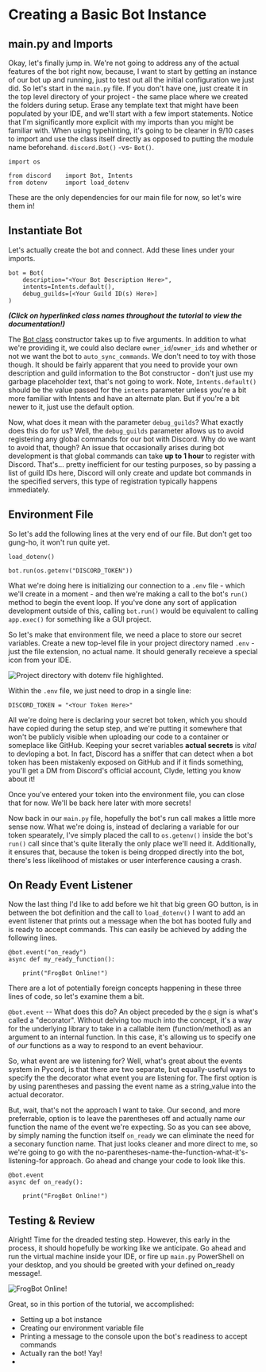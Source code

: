 # Creating a Basic Bot Instance

## main.py and Imports

Okay, let's finally jump in. We're not going to address any of the actual features of the bot right now, because, I want to start by getting an instance of our bot up and running, just to test out all the initial configuration we just did. So let's start in the `main.py` file. If you don't have one, just create it in the top level directory of your project - the same place where we created the folders during setup. Erase any template text that might have been populated by your IDE, and we'll start with a few import statements. Notice that I'm significantly more explicit with my imports than you might be familiar with. When using typehinting, it's going to be cleaner in 9/10 cases to import and use the class itself directly as opposed to putting the module name beforehand. `discord.Bot()` -vs- `Bot()`.

```
import os

from discord    import Bot, Intents
from dotenv     import load_dotenv
```

These are the only dependencies for our main file for now, so let's wire them in!

## Instantiate Bot

Let's actually create the bot and connect. Add these lines under your imports.

```
bot = Bot(
    description="<Your Bot Description Here>",
    intents=Intents.default(),
    debug_guilds=[<Your Guild ID(s) Here>]
)
```

***(Click on hyperlinked class names throughout the tutorial to view the documentation!)***

The [Bot class](https://docs.pycord.dev/en/stable/api/clients.html#discord.Bot) constructor takes up to five arguments. In addition to what we're providing it, we could also declare `owner_id`/`owner_ids` and whether or not we want the bot to `auto_sync_commands`. We don't need to toy with those though. It should be fairly apparent that you need to provide your own description and guild information to the Bot constructor - don't just use my garbage placeholder text, that's not going to work. Note, `Intents.default()` should be the value passed for the `intents` parameter unless you're a bit more familiar with Intents and have an alternate plan. But if you're a bit newer to it, just use the default option.

Now, what does it mean with the parameter `debug_guilds`? What exactly does this do for us? Well, the `debug_guilds` parameter allows us to avoid registering any global commands for our bot with Discord. Why do we want to avoid that, though? An issue that occasionally arises during bot development is that global commands can take **up to 1 hour** to register with Discord. That's... pretty inefficient for our testing purposes, so by passing a list of guild IDs here, Discord will only create and update bot commands in the specified servers, this type of registration typically happens immediately.

## Environment File
So let's add the following lines at the very end of our file. But don't get too gung-ho, it won't run quite yet.

```
load_dotenv()

bot.run(os.getenv("DISCORD_TOKEN"))
```

What we're doing here is initializing our connection to a `.env` file - which we'll create in a moment - and then we're making a call to the bot's `run()` method to begin the event loop. If you've done any sort of application development outside of this, calling `bot.run()` would be equivalent to calling `app.exec()` for something like a GUI project.

So let's make that environment file, we need a place to store our secret variables. Create a new top-level file in your project directory named `.env` - just the file extension, no actual name. It should generally receieve a special icon from your IDE.

![Project directory with dotenv file highlighted.](https://user-images.githubusercontent.com/79615185/226781305-a1184e6e-97ee-4b4d-b8c2-885cc29beb8e.png)

Within the `.env` file, we just need to drop in a single line:

```
DISCORD_TOKEN = "<Your Token Here>"
```

All we're doing here is declaring your secret bot token, which you should have copied during the setup step, and we're putting it somewhere that won't be publicly visible when uploading our code to a container or someplace like GitHub. Keeping your secret variables **actual secrets** is *vital* to devloping a bot. In fact, Discord has a sniffer that can detect when a bot token has been mistakenly exposed on GitHub and if it finds something, you'll get a DM from Discord's official account, Clyde, letting you know about it!

Once you've entered your token into the environment file, you can close that for now. We'll be back here later with more secrets! 

Now back in our `main.py` file, hopefully the bot's run call makes a little more sense now. What we're doing is, instead of declaring a variable for our token spearately, I've simply placed the call to `os.getenv()` inside the bot's `run()` call since that's quite literally the only place we'll need it. Additionally, it ensures that, because the token is being dropped directly into the bot, there's less likelihood of mistakes or user interference causing a crash.

## On Ready Event Listener

Now the last thing I'd like to add before we hit that big green GO button, is in between the bot definition and the call to `load_dotenv()` I want to add an event listener that prints out a message when the bot has booted fully and is ready to accept commands. This can easily be achieved by adding the following lines.

```
@bot.event("on_ready")
async def my_ready_function():

    print("FrogBot Online!")
````

There are a lot of potentially foreign concepts happening in these three lines of code, so let's examine them a bit.

`@bot.event` -- What does this do? An object preceded by the `@` sign is what's called a "decorator". Without delving too much into the concept, it's a way for the underlying library to take in a callable item (function/method) as an argument to an internal function. In this case, it's allowing us to specify one of *our* functions as a way to respond to an event behaviour. 

So, what event are we listening for? Well, what's great about the events system in Pycord, is that there are two separate, but equally-useful ways to specify the the decorator what event you are listening for. The first option is by using parentheses and passing the event name as a string_value into the actual decorator.

But, wait, that's not the approach I want to take. Our second, and more preferrable, option is to leave the parentheses off and actually name *our* function the name of the event we're expecting. So as you can see above, by simply naming the function itself `on_ready` we can eliminate the need for a seconary function name. That just looks cleaner and more direct to me, so we're going to go with the no-parentheses-name-the-function-what-it's-listening-for approach. Go ahead and change your code to look like this.

```
@bot.event
async def on_ready():

    print("FrogBot Online!")
```

## Testing & Review

Alright! Time for the dreaded testing step. However, this early in the process, it should hopefully be working like we anticipate. Go ahead and run the virtual machine inside your IDE, or fire up `main.py` PowerShell on your desktop, and you should be greeted with your defined on_ready message!.

![FrogBot Online!](https://user-images.githubusercontent.com/79615185/226791353-e0110779-baf2-47b1-817d-b8494672d059.png)

Great, so in this portion of the tutorial, we accomplished:
+ Setting up a bot instance
+ Creating our environment variable file
+ Printing a message to the console upon the bot's readiness to accept commands
+ Actually ran the bot! Yay!
+ 
